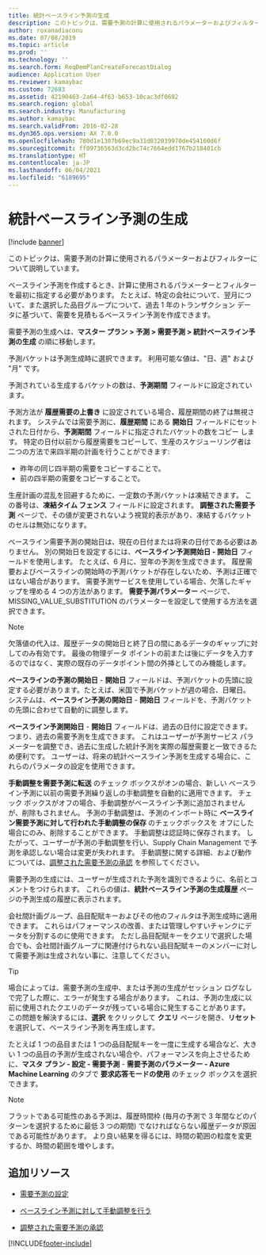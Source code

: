 ```yaml
---
title: 統計ベースライン予測の生成
description: このトピックは、需要予測の計算に使用されるパラメーターおよびフィルターについて説明しています。
author: roxanadiaconu
ms.date: 07/08/2019
ms.topic: article
ms.prod: ''
ms.technology: ''
ms.search.form: ReqDemPlanCreateForecastDialog
audience: Application User
ms.reviewer: kamaybac
ms.custom: 72683
ms.assetid: 42190463-2a64-4f63-b653-10cac3df0692
ms.search.region: global
ms.search.industry: Manufacturing
ms.author: kamaybac
ms.search.validFrom: 2016-02-28
ms.dyn365.ops.version: AX 7.0.0
ms.openlocfilehash: 780d1e1307b69ec9a31d032039970de454160d6f
ms.sourcegitcommit: ff09736563d3cd2bc74c7664edd1767b218401cb
ms.translationtype: HT
ms.contentlocale: ja-JP
ms.lasthandoff: 06/04/2021
ms.locfileid: "6189695"
---
```

# <a name="generate-a-statistical-baseline-forecast"></a>統計ベースライン予測の生成

[!include [banner](../includes/banner.md)]

このトピックは、需要予測の計算に使用されるパラメーターおよびフィルターについて説明しています。 

ベースライン予測を作成するとき、計算に使用されるパラメーターとフィルターを最初に指定する必要があります。 たとえば、特定の会社について、翌月について、また選択した品目グループについて、過去 1 年のトランザクション データに基づいて、需要を見積もるベースライン予測を作成できます。 

需要予測の生成へは、**マスター プラン &gt; 予測 &gt; 需要予測 &gt; 統計ベースライン予測の生成** の順に移動します。 

予測バケットは予測生成時に選択できます。 利用可能な値は、"日、週" および "月" です。 

予測されている生成するバケットの数は、**予測期間** フィールドに設定されています。 

予測方法が **履歴需要の上書き** に設定されている場合、履歴期間の終了は無視されます。 システムでは需要予測に、**履歴期間** にある **開始日** フィールドにセットされた日付から、**予測期間** フィールドに指定されたバケットの数をコピー します。 特定の日付以前から履歴需要をコピーして、生産のスケジューリング者は二つの方法で来四半期の計画を行うことができます:

-   昨年の同じ四半期の需要をコピーすることで。
-   前の四半期の需要をコピーすることで。

生産計画の混乱を回避するために、一定数の予測バケットは凍結できます。 この番号は、**凍結タイム フェンス** フィールドに設定されます。 **調整された需要予測** ページで、その値が変更されないよう視覚的表示があり、凍結するバケットのセルは無効になります。 

ベースライン需要予測の開始日は、現在の日付または将来の日付である必要はありません。 別の開始日を設定するには、**ベースライン予測開始日 - 開始日** フィールドを使用します。 たとえば、6 月に、翌年の予測を生成できます。 履歴需要およびベースラインの開始時の予測バケットが存在しないため、予測は正確ではない場合があります。 需要予測サービスを使用している場合、欠落したギャップを埋める 4 つの方法があります。 **需要予測パラメーター** ページで、MISSING\_VALUE\_SUBSTITUTION のパラメーターを設定して使用する方法を選択できます。 

> [!NOTE]
> 欠落値の代入は、履歴データの開始日と終了日の間にあるデータのギャップに対してのみ有効です。 最後の物理データ ポイントの前または後にデータを入力するのではなく、実際の既存のデータポイント間の外挿としてのみ機能します。 

**ベースラインの予測の開始日** - **開始日** フィールドは、予測バケットの先頭に設定する必要があります。たとえば、米国で予測バケットが週の場合、日曜日。 システムは、**ベースライン予測の開始日** - **開始日** フィールドを、予測バケットの先頭に合わせて自動的に調整します。 

**ベースライン予測開始日** - **開始日** フィールドは、過去の日付に設定できます。 つまり、過去の需要予測を生成できます。 これはユーザーが予測サービス パラメーターを調整でき、過去に生成した統計予測を実際の履歴需要と一致できるため便利です。 ユーザーは、将来の統計ベースライン予測を生成する場合に、これらのパラメータの設定を使用できます。 

**手動調整を需要予測に転送** のチェック ボックスがオンの場合、新しい ベースライン予測に以前の需要予測繰り返しの手動調整を自動的に適用できます。 チェック ボックスがオフの場合、手動調整がベースライン予測に追加されませんが、削除もされません。 予測の手動調整は、予測のインポート時に **ベースライン需要予測に対して行われた手動調整の保存** のチェックボックスを オフにした場合にのみ、削除することができます。 手動調整は認証時に保存されます。 したがって、ユーザーが予測の手動調整を行い、Supply Chain Management で予測を承認しない場合は変更が失われます。 手動調整に関する詳細、および動作については、[調整された需要予測の承認](authorize-adjusted-forecast.md) を参照してください。 

需要予測の生成には、ユーザーが生成された予測を識別できるように、名前とコメントをつけられます。 これらの値は、**統計ベースライン予測の生成履歴** ページの予測生成の履歴に表示されます。 

会社間計画グループ、品目配賦キーおよびその他のフィルタは予測生成時に適用できます。 これらはパフォーマンスの改善、または管理しやすいチャンクにデータを分割するのに使用できます。 ただし品目配賦キーをクエリで選択した場合でも、会社間計画グループに関連付けられない品目配賦キーのメンバーに対して需要予測は生成されない事に、注意してください。 

> [!TIP]
> 場合によっては、需要予測の生成中、または予測の生成がセッション ログなしで完了した際に、エラーが発生する場合があります。 これは、予測の生成に以前に使用されたクエリのデータが残っている場合に発生することがあります。 この問題を解決するには、**選択** をクリックして **クエリ** ページを開き、**リセット** を選択して、ベースライン予測を再生成します。 

たとえば 1 つの品目または 1 つの品目配賦キーを一度に生成する場合など、大きい 1 つの品目の予測が生成されない場合や、パフォーマンスを向上させるために、**マスタ プラン - 設定 - 需要予測** - **需要予測のパラメーター - Azure Machine Learning** のタブで **要求応答モードの使用** のチェック ボックスを選択できます。

> [!NOTE]
> フラットである可能性のある予測は、履歴時間枠 (毎月の予測で 3 年間などのパターンを選択するために最低 3 つの期間) でなければならない履歴データが原因である可能性があります。 より良い結果を得るには、時間の範囲の粒度を変更するか、時間の範囲を増やします。

## <a name="additional-resources"></a>追加リソース

- [需要予測の設定](demand-forecasting-setup.md)

- [ベースライン予測に対して手動調整を行う](manual-adjustments-baseline-forecast.md)

- [調整された需要予測の承認](authorize-adjusted-forecast.md)


[!INCLUDE[footer-include](../../includes/footer-banner.md)]
